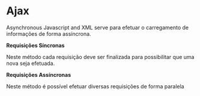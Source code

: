 # Ajax
Asynchronous Javascript and XML serve para efetuar o carregamento de informações de forma assíncrona.

**Requisições Síncronas**

Neste método cada requisição deve ser finalizada para possibilitar que uma nova seja efetuada.

**Requisições Assíncronas**

Neste método é possível efetuar diversas requisições de forma paralela
